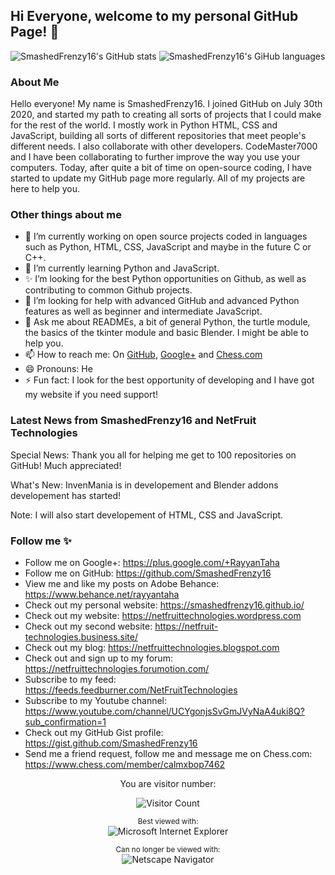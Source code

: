 ## Hi Everyone, welcome to my personal GitHub Page! 👋

<!--
**SmashedFrenzy16/SmashedFrenzy16** is a ✨ _special_ ✨ repository because its `README.md` (this file) appears on your GitHub profile.
-->

![SmashedFrenzy16's GitHub stats](https://github-readme-stats.vercel.app/api?username=SmashedFrenzy16&hide=prs&text_color=586069&layout=compact&hide_border=true&show_icons=true&theme=tokyonight)
![SmashedFrenzy16's GiHub languages](https://github-readme-stats.vercel.app/api/top-langs/?username=SmashedFrenzy16&text_color=586069&layout=compact&hide_border=true&title_color=0366d6&count_private=true&include_all_commits=true&theme=tokyonight&show_icons=true)

### About Me

Hello everyone! My name is SmashedFrenzy16. I joined GitHub on July 30th 2020, and started my path to creating all sorts of projects that I could make for the rest of the world. I mostly work in Python HTML, CSS and JavaScript, building all sorts of different repositories that meet people's different needs. I also collaborate with other developers. CodeMaster7000 and I have been collaborating to further improve the way you use your computers. Today, after quite a bit of time on open-source coding, I have started to update my GitHub page more regularly. All of my projects are here to help you.

### Other things about me

- 🔭 I’m currently working on open source projects coded in languages such as Python, HTML, CSS, JavaScript and maybe in the future C or C++.
- 🌱 I’m currently learning Python and JavaScript.
- ✨ I’m looking for the best Python opportunities on Github, as well as contributing to common Github projects.
- 🤔 I’m looking for help with advanced GitHub and advanced Python features as well as beginner and intermediate JavaScript. 
- 💬 Ask me about READMEs, a bit of general Python, the turtle module, the basics of the tkinter module and basic Blender. I might be able to help you.
- 📫 How to reach me: On [GitHub](https://github.com/SmashedFrenzy16), [Google+](https://plus.google.com/+RayyanTaha) and [Chess.com](https://www.chess.com/member/calmxbop7462)
- 😄 Pronouns: He
- ⚡ Fun fact: I look for the best opportunity of developing and I have got my website if you need support!

### Latest News from SmashedFrenzy16 and NetFruit Technologies

Special News: Thank you all for helping me get to 100 repositories on GitHub! Much appreciated!

What's New: InvenMania is in developement and Blender addons developement has started!

Note: I will also start developement of HTML, CSS and JavaScript.




### Follow me ✨

- Follow me on Google+: https://plus.google.com/+RayyanTaha
- Follow me on GitHub: https://github.com/SmashedFrenzy16
- View me and like my posts on Adobe Behance: https://www.behance.net/rayyantaha
- Check out my personal website: https://smashedfrenzy16.github.io/
- Check out my website: https://netfruittechnologies.wordpress.com
- Check out my second website: https://netfruit-technologies.business.site/
- Check out my blog: https://netfruittechnologies.blogspot.com
- Check out and sign up to my forum: https://netfruittechnologies.forumotion.com/
- Subscribe to my feed: https://feeds.feedburner.com/NetFruitTechnologies
- Subscribe to my Youtube channel: https://www.youtube.com/channel/UCYgonjsSvGmJVyNaA4uki8Q?sub_confirmation=1
- Check out my GitHub Gist profile: https://gist.github.com/SmashedFrenzy16
- Send me a friend request, follow me and message me on Chess.com: https://www.chess.com/member/calmxbop7462

<div align="center">

You are visitor number:

![Visitor Count](https://profile-counter.glitch.me/SmashedFrenzy16/count.svg)

<div align="center">
  
<sup>Best viewed with:</sup><br />![Microsoft Internet Explorer](https://user-images.githubusercontent.com/282759/84683523-52f97980-af05-11ea-9da0-639e1c368536.gif)

<sup>Can no longer be viewed with:</sup><br />![Netscape Navigator](https://user-images.githubusercontent.com/68993968/113916671-27b78200-97d8-11eb-9496-1c45ce25568e.gif)
</div>


